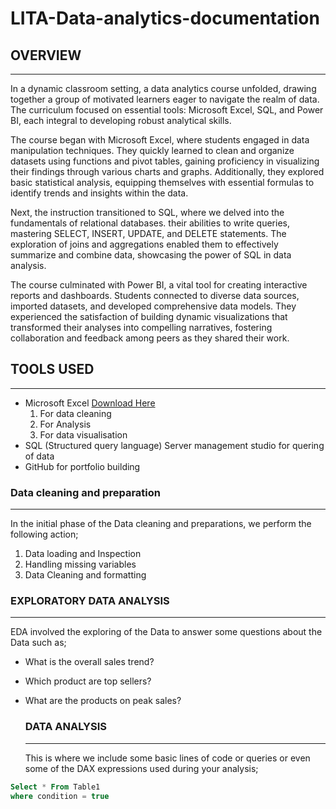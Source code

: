 # LITA-Data-analytics-documentation
## OVERVIEW
---
In a dynamic classroom setting, a data analytics course unfolded, drawing together a group of motivated learners eager to navigate the realm of data. The curriculum focused on essential tools: Microsoft Excel, SQL, and Power BI, each integral to developing robust analytical skills.

The course began with Microsoft Excel, where students engaged in data manipulation techniques. They quickly learned to clean and organize datasets using functions and pivot tables, gaining proficiency in visualizing their findings through various charts and graphs. Additionally, they explored basic statistical analysis, equipping themselves with essential formulas to identify trends and insights within the data.

Next, the instruction transitioned to SQL, where we delved into the fundamentals of relational databases.  their abilities to write queries, mastering SELECT, INSERT, UPDATE, and DELETE statements. The exploration of joins and aggregations enabled them to effectively summarize and combine data, showcasing the power of SQL in data analysis.

The course culminated with Power BI, a vital tool for creating interactive reports and dashboards. Students connected to diverse data sources, imported datasets, and developed comprehensive data models. They experienced the satisfaction of building dynamic visualizations that transformed their analyses into compelling narratives, fostering collaboration and feedback among peers as they shared their work.

## TOOLS USED
---
- Microsoft Excel [Download Here](https://www.microsoft.com/fi-fi/)
   1. For data cleaning
   2. For Analysis
   3. For data visualisation
- SQL (Structured query language) Server management studio for quering of data
- GitHub for portfolio building

### Data cleaning and preparation
---
In the initial phase of the Data cleaning and preparations, we perform the following action;
1. ﻿﻿﻿Data loading and Inspection
2. ﻿﻿﻿Handling missing variables
3. Data Cleaning and formatting

### EXPLORATORY DATA ANALYSIS
---
EDA involved the exploring of the Data to answer some questions about the Data such as;
- What is the overall sales trend?
- Which product are top sellers?
- What are the products on peak sales?

  ### DATA ANALYSIS
  ---
  This is where we include some basic lines of code or queries or even some of the DAX expressions used during your analysis;

```SQL
Select * From Table1
where condition = true
```


  
